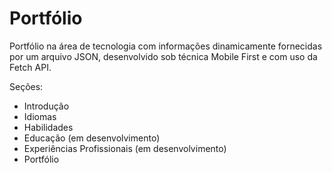 # Portfólio

Portfólio na área de tecnologia com informações dinamicamente fornecidas por um arquivo JSON, desenvolvido sob técnica Mobile First e com uso da Fetch API.

Seções:
- Introdução
- Idiomas
- Habilidades
- Educação (em desenvolvimento)
- Experiências Profissionais (em desenvolvimento)
- Portfólio
